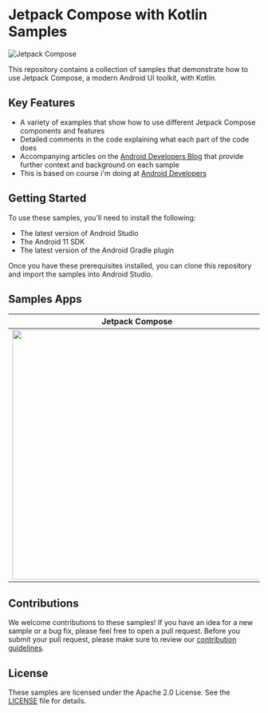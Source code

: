 # Jetpack Compose with Kotlin Samples

![Jetpack Compose](https://blog.realogs.in/content/images/size/w2000/2021/09/compose.png)

This repository contains a collection of samples that demonstrate how to use Jetpack Compose, a modern Android UI toolkit, with Kotlin.

## Key Features

- A variety of examples that show how to use different Jetpack Compose components and features
- Detailed comments in the code explaining what each part of the code does
- Accompanying articles on the [Android Developers Blog](https://developer.android.com/blog) that provide further context and background on each sample
- This is based on course i'm doing at [Android Developers](https://developer.android.com/courses/android-basics-compose/course)

## Getting Started

To use these samples, you'll need to install the following:

- The latest version of Android Studio
- The Android 11 SDK
- The latest version of the Android Gradle plugin

Once you have these prerequisites installed, you can clone this repository and import the samples into Android Studio.

## Samples Apps

| Jetpack Compose | Task manager |
|-----------------|---------------|
| <img src="https://developer.android.com/static/codelabs/basic-android-kotlin-compose-composables-practice-problems/img/8361334a19050ac5_856.png"  height="500"> | <img src="https://developer.android.com/static/codelabs/basic-android-kotlin-compose-composables-practice-problems/img/874adbbab0399bd1_856.png" height="500"> |


## Contributions

We welcome contributions to these samples! If you have an idea for a new sample or a bug fix, please feel free to open a pull request. Before you submit your pull request, please make sure to review our [contribution guidelines](CONTRIBUTING.md).

## License

These samples are licensed under the Apache 2.0 License. See the [LICENSE](LICENSE) file for details.

